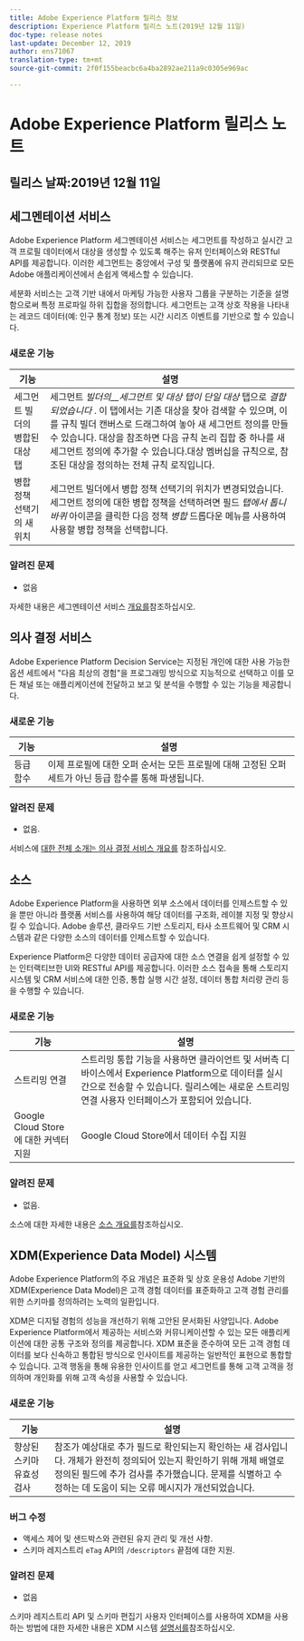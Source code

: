 ```yaml
---
title: Adobe Experience Platform 릴리스 정보
description: Experience Platform 릴리스 노트(2019년 12월 11일)
doc-type: release notes
last-update: December 12, 2019
author: ens71067
translation-type: tm+mt
source-git-commit: 2f0f155beacbc6a4ba2892ae211a9c0305e969ac

---
```



# Adobe Experience Platform 릴리스 노트

## 릴리스 날짜:2019년 12월 11일

## 세그멘테이션 서비스

Adobe Experience Platform 세그멘테이션 서비스는 세그먼트를 작성하고 실시간 고객 프로필 데이터에서 대상을 생성할 수 있도록 해주는 유저 인터페이스와 RESTful API를 제공합니다. 이러한 세그먼트는 중앙에서 구성 및 플랫폼에 유지 관리되므로 모든 Adobe 애플리케이션에서 손쉽게 액세스할 수 있습니다.

세분화 서비스는 고객 기반 내에서 마케팅 가능한 사용자 그룹을 구분하는 기준을 설명함으로써 특정 프로파일 하위 집합을 정의합니다. 세그먼트는 고객 상호 작용을 나타내는 레코드 데이터(예: 인구 통계 정보) 또는 시간 시리즈 이벤트를 기반으로 할 수 있습니다.

### 새로운 기능

| 기능 | 설명 |
|--- | ---|
| 세그먼트 빌더의 병합된 대상 탭 | 세그먼트 _빌더의__세그먼트 및 대상 탭이 단일 대상_ 탭으로 _결합되었습니다_ . 이 탭에서는 기존 대상을 찾아 검색할 수 있으며, 이를 규칙 빌더 캔버스로 드래그하여 놓아 새 세그먼트 정의를 만들 수 있습니다. 대상을 참조하면 다음 규칙 논리 집합 중 하나를 새 세그먼트 정의에 추가할 수 있습니다.대상 멤버십을 규칙으로, 참조된 대상을 정의하는 전체 규칙 로직입니다. |
| 병합 정책 선택기의 새 위치 | 세그먼트 빌더에서 병합 정책 선택기의 위치가 변경되었습니다. 세그먼트 정의에 대한 병합 정책을 선택하려면 필드 _탭에서 톱니바퀴_ 아이콘을 클릭한 다음 정책 _병합_ 드롭다운 메뉴를 사용하여 사용할 병합 정책을 선택합니다. |

### 알려진 문제

* 없음

자세한 내용은 세그멘테이션 서비스 [개요를](../../segmentation/home.md)참조하십시오.

## 의사 결정 서비스

Adobe Experience Platform Decision Service는 지정된 개인에 대한 사용 가능한 옵션 세트에서 &quot;다음 최상의 경험&quot;을 프로그래밍 방식으로 지능적으로 선택하고 이를 모든 채널 또는 애플리케이션에 전달하고 보고 및 분석을 수행할 수 있는 기능을 제공합니다.

### 새로운 기능

| 기능 | 설명 |
| -----------| ---------- |
| 등급 함수 | 이제 프로필에 대한 오퍼 순서는 모든 프로필에 대해 고정된 오퍼 세트가 아닌 등급 함수를 통해 파생됩니다. |

### 알려진 문제

* 없음.

서비스에 [대한 전체 소개는 의사 결정 서비스 개요를](../../decisioning-service/home.md) 참조하십시오.

## 소스

Adobe Experience Platform을 사용하면 외부 소스에서 데이터를 인제스트할 수 있을 뿐만 아니라 플랫폼 서비스를 사용하여 해당 데이터를 구조화, 레이블 지정 및 향상시킬 수 있습니다. Adobe 솔루션, 클라우드 기반 스토리지, 타사 소프트웨어 및 CRM 시스템과 같은 다양한 소스의 데이터를 인제스트할 수 있습니다.

Experience Platform은 다양한 데이터 공급자에 대한 소스 연결을 쉽게 설정할 수 있는 인터랙티브한 UI와 RESTful API를 제공합니다. 이러한 소스 접속을 통해 스토리지 시스템 및 CRM 서비스에 대한 인증, 통합 실행 시간 설정, 데이터 통합 처리량 관리 등을 수행할 수 있습니다.

### 새로운 기능

| 기능 | 설명 |
| ---------- | ------------ |
| 스트리밍 연결 | 스트리밍 통합 기능을 사용하면 클라이언트 및 서버측 디바이스에서 Experience Platform으로 데이터를 실시간으로 전송할 수 있습니다. 릴리스에는 새로운 스트리밍 연결 사용자 인터페이스가 포함되어 있습니다. |
| Google Cloud Store에 대한 커넥터 지원 | Google Cloud Store에서 데이터 수집 지원 |

### 알려진 문제

* 없음.

소스에 대한 자세한 내용은 [소스 개요를](../../sources/home.md)참조하십시오.

## XDM(Experience Data Model) 시스템

Adobe Experience Platform의 주요 개념은 표준화 및 상호 운용성 Adobe 기반의 XDM(Experience Data Model)은 고객 경험 데이터를 표준화하고 고객 경험 관리를 위한 스키마를 정의하려는 노력의 일환입니다.

XDM은 디지털 경험의 성능을 개선하기 위해 고안된 문서화된 사양입니다. Adobe Experience Platform에서 제공하는 서비스와 커뮤니케이션할 수 있는 모든 애플리케이션에 대한 공통 구조와 정의를 제공합니다. XDM 표준을 준수하여 모든 고객 경험 데이터를 보다 신속하고 통합된 방식으로 인사이트를 제공하는 일반적인 표현으로 통합할 수 있습니다. 고객 행동을 통해 유용한 인사이트를 얻고 세그먼트를 통해 고객 고객을 정의하며 개인화를 위해 고객 속성을 사용할 수 있습니다.

### 새로운 기능

| 기능 | 설명 |
|--- | ---|
| 향상된 스키마 유효성 검사 | 참조가 예상대로 추가 필드로 확인되는지 확인하는 새 검사입니다. 개체가 완전히 정의되어 있는지 확인하기 위해 개체 배열로 정의된 필드에 추가 검사를 추가했습니다. 문제를 식별하고 수정하는 데 도움이 되는 오류 메시지가 개선되었습니다. |

### 버그 수정

* 액세스 제어 및 샌드박스와 관련된 유지 관리 및 개선 사항.
* 스키마 레지스트리 `eTag` API의 `/descriptors` 끝점에 대한 지원.

### 알려진 문제

* 없음

스키마 레지스트리 API 및 스키마 편집기 사용자 인터페이스를 사용하여 XDM을 사용하는 방법에 대한 자세한 내용은 XDM 시스템 [설명서를](../../xdm/home.md)참조하십시오.